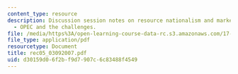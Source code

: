 ```yaml
---
content_type: resource
description: Discussion session notes on resource nationalism and market power (I)
  - OPEC and the challenges.
file: /media/https%3A/open-learning-course-data-rc.s3.amazonaws.com/17-906-reading-seminar-in-social-science-the-geopolitics-and-geoeconomics-of-global-energy-spring-2007/d30159d06f2bf9d7907c6c83488f4549_rec05_03092007.pdf
file_type: application/pdf
resourcetype: Document
title: rec05_03092007.pdf
uid: d30159d0-6f2b-f9d7-907c-6c83488f4549
---
```

